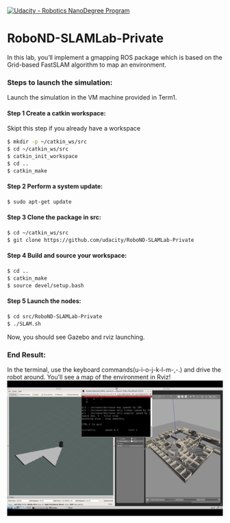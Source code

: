 [![Udacity - Robotics NanoDegree Program](https://s3-us-west-1.amazonaws.com/udacity-robotics/Extra+Images/RoboND_flag.png)](https://www.udacity.com/robotics)

# RoboND-SLAMLab-Private
In this lab, you’ll implement a gmapping ROS package which is based on the Grid-based FastSLAM algorithm to map an environment.

### Steps to launch the simulation:
Launch the simulation in the VM machine provided in Term1. 

#### Step 1 Create a catkin workspace:
Skipt this step if you already have a workspace
```sh
$ mkdir -p ~/catkin_ws/src
$ cd ~/catkin_ws/src
$ catkin_init_workspace
$ cd ..
$ catkin_make
```

#### Step 2 Perform a system update:
```sh
$ sudo apt-get update
```

#### Step 3 Clone the package in src:
```sh
$ cd ~/catkin_ws/src
$ git clone https://github.com/udacity/RoboND-SLAMLab-Private
```

#### Step 4 Build and source your workspace:
```sh
$ cd ..
$ catkin_make
$ source devel/setup.bash
```

#### Step 5 Launch the nodes:
```sh
$ cd src/RoboND-SLAMLab-Private
$ ./SLAM.sh
```
Now, you should see Gazebo and rviz launching.

### End Result:
In the terminal, use the keyboard commands(u-i-o-j-k-l-m-,-.) and drive the robot around. You'll see a map of the environment in Rviz! 
![alt text](Images/Output.png)
